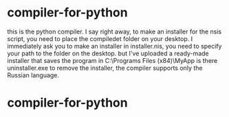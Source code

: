# compiler-for-python
this is the python compiler.
I say right away, to make an installer for the nsis script, you need to place the compiledet folder on your desktop. 
I immediately ask you to make an installer in installer.nis, you need to specify your path to the folder on the desktop.
but I've uploaded a ready-made installer that saves the program in C:\Programs Files (x84)\MyApp is there uninstaller.exe to remove the installer,
the compiler supports only the Russian language.
# compiler-for-python
